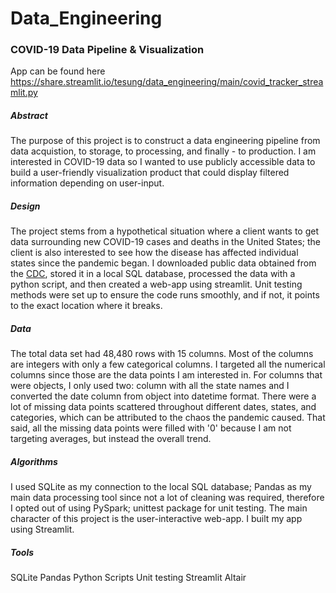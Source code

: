 # Data_Engineering

### COVID-19 Data Pipeline & Visualization

App can be found here https://share.streamlit.io/tesung/data_engineering/main/covid_tracker_streamlit.py

##### Abstract

The purpose of this project is to construct a data engineering pipeline from data acquistion, to storage, to processing, and finally - to production. I am interested in COVID-19 data so I wanted to use publicly accessible data to build a user-friendly visualization product that could display filtered information depending on user-input. 

##### Design

The project stems from a hypothetical situation where a client wants to get data surrounding new COVID-19 cases and deaths in the United States; the client is also interested to see how the disease has affected individual states since the pandemic began. I downloaded public data obtained from the [CDC](https://data.cdc.gov/Case-Surveillance/United-States-COVID-19-Cases-and-Deaths-by-State-o/9mfq-cb36), stored it in a local SQL database, processed the data with a python script, and then created a web-app using streamlit. Unit testing methods were set up to ensure the code runs smoothly, and if not, it points to the exact location where it breaks. 

##### Data

The total data set had 48,480 rows with 15 columns. Most of the columns are integers with only a few categorical columns. I targeted all the numerical columns since those are the data points I am interested in. For columns that were objects, I only used two: column with all the state names and I converted the date column from object into datetime format. There were a lot of missing data points scattered throughout different dates, states, and categories, which can be attributed to the chaos the pandemic caused. That said, all the missing data points were filled with '0' because I am not targeting averages, but instead the overall trend.

##### Algorithms

I used SQLite as my connection to the local SQL database; Pandas as my main data processing tool since not a lot of cleaning was required, therefore I opted out of using PySpark; unittest package for unit testing. The main character of this project is the user-interactive web-app. I built my app using Streamlit. 

##### Tools

SQLite
Pandas
Python Scripts
Unit testing
Streamlit
Altair
